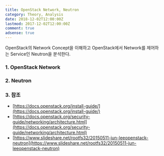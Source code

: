 ```yaml
---
title: OpenStack Network, Neutron
category: Theory, Analysis
date: 2018-12-02T12:00:00Z
lastmod: 2017-12-02T12:00:00Z
comment: true
adsense: true
---
```


OpenStack의 Network Concept을 이해하고 OpenStack에서 Network를 제어하는 Service인 Neutron을 분석한다.

### 1. OpenStack Network

### 2. Neutron

### 3. 참조

* [https://docs.openstack.org/install-guide/](https://docs.openstack.org/install-guide/)
* [https://docs.openstack.org/security-guide/networking/architecture.html](https://docs.openstack.org/security-guide/networking/architecture.html)
* [https://www.slideshare.net/rootfs32/20150511-jun-leeopenstack-neutron](https://www.slideshare.net/rootfs32/20150511-jun-leeopenstack-neutron)